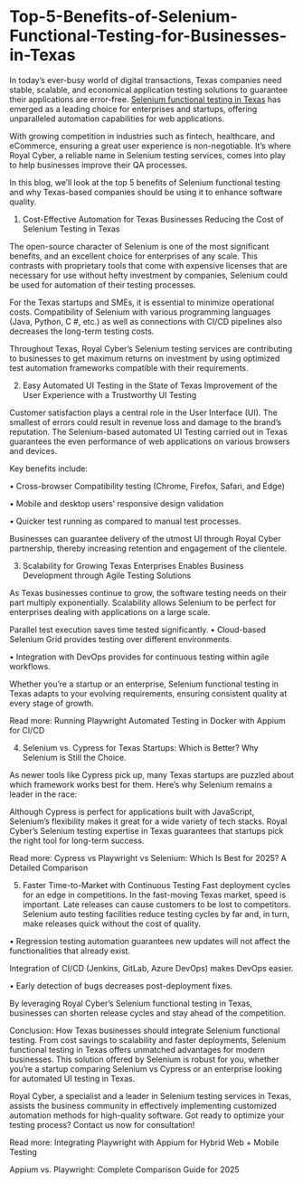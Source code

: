 # Top-5-Benefits-of-Selenium-Functional-Testing-for-Businesses-in-Texas

In today’s ever-busy world of digital transactions, Texas companies need stable, scalable, and economical application testing solutions to guarantee their applications are error-free. [Selenium functional testing in Texas](https://www.royalcyber.com/technologies/test-automation-consulting-services/) has emerged as a leading choice for enterprises and startups, offering unparalleled automation capabilities for web applications.

With growing competition in industries such as fintech, healthcare, and eCommerce, ensuring a great user experience is non-negotiable. It’s where Royal Cyber, a reliable name in Selenium testing services, comes into play to help businesses improve their QA processes.

In this blog, we’ll look at the top 5 benefits of Selenium functional testing and why Texas-based companies should be using it to enhance software quality.

1. Cost-Effective Automation for Texas Businesses
Reducing the Cost of Selenium Testing in Texas

The open-source character of Selenium is one of the most significant benefits, and an excellent choice for enterprises of any scale. This contrasts with proprietary tools that come with expensive licenses that are necessary for use without hefty investment by companies, Selenium could be used for automation of their testing processes.

For the Texas startups and SMEs, it is essential to minimize operational costs. Compatibility of Selenium with various programming languages (Java, Python, C #, etc.) as well as connections with CI/CD pipelines also decreases the long-term testing costs.

Throughout Texas, Royal Cyber’s Selenium testing services are contributing to businesses to get maximum returns on investment by using optimized test automation frameworks compatible with their requirements.

2. Easy Automated UI Testing in the State of Texas
Improvement of the User Experience with a Trustworthy UI Testing

Customer satisfaction plays a central role in the User Interface (UI). The smallest of errors could result in revenue loss and damage to the brand’s reputation. The Selenium-based automated UI Testing carried out in Texas guarantees the even performance of web applications on various browsers and devices.

Key benefits include:

• Cross-browser Compatibility testing (Chrome, Firefox, Safari, and Edge)

• Mobile and desktop users’ responsive design validation

• Quicker test running as compared to manual test processes.

Businesses can guarantee delivery of the utmost UI through Royal Cyber partnership, thereby increasing retention and engagement of the clientele.

3. Scalability for Growing Texas Enterprises
Enables Business Development through Agile Testing Solutions

As Texas businesses continue to grow, the software testing needs on their part multiply exponentially. Scalability allows Selenium to be perfect for enterprises dealing with applications on a large scale.

Parallel test execution saves time tested significantly.
• Cloud-based Selenium Grid provides testing over different environments.

• Integration with DevOps provides for continuous testing within agile workflows.

Whether you’re a startup or an enterprise, Selenium functional testing in Texas adapts to your evolving requirements, ensuring consistent quality at every stage of growth.

Read more: Running Playwright Automated Testing in Docker with Appium for CI/CD

4. Selenium vs. Cypress for Texas Startups: Which is Better?
Why Selenium is Still the Choice.

As newer tools like Cypress pick up, many Texas startups are puzzled about which framework works best for them. Here’s why Selenium remains a leader in the race:


Although Cypress is perfect for applications built with JavaScript, Selenium’s flexibility makes it great for a wide variety of tech stacks. Royal Cyber’s Selenium testing expertise in Texas guarantees that startups pick the right tool for long-term success.

Read more: Cypress vs Playwright vs Selenium: Which Is Best for 2025? A Detailed Comparison

5. Faster Time-to-Market with Continuous Testing
Fast deployment cycles for an edge in competitions.
In the fast-moving Texas market, speed is important. Late releases can cause customers to be lost to competitors. Selenium auto testing facilities reduce testing cycles by far and, in turn, make releases quick without the cost of quality.

• Regression testing automation guarantees new updates will not affect the functionalities that already exist.

Integration of CI/CD (Jenkins, GitLab, Azure DevOps) makes DevOps easier.

• Early detection of bugs decreases post-deployment fixes.

By leveraging Royal Cyber’s Selenium functional testing in Texas, businesses can shorten release cycles and stay ahead of the competition.

Conclusion: How Texas businesses should integrate Selenium functional testing.
From cost savings to scalability and faster deployments, Selenium functional testing in Texas offers unmatched advantages for modern businesses. This solution offered by Selenium is robust for you, whether you’re a startup comparing Selenium vs Cypress or an enterprise looking for automated UI testing in Texas.

Royal Cyber, a specialist and a leader in Selenium testing services in Texas, assists the business community in effectively implementing customized automation methods for high-quality software. Got ready to optimize your testing process? Contact us now for consultation!

Read more: Integrating Playwright with Appium for Hybrid Web + Mobile Testing

Appium vs. Playwright: Complete Comparison Guide for 2025
